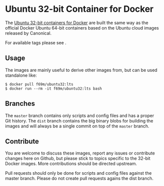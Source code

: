 
# Ubuntu 32-bit Container for Docker

The [Ubuntu 32-bit containers for Docker](https://github.com/f69m/docker-ubuntu32)
are built the same way as the official Docker Ubuntu 64-bit containers
based on the Ubuntu cloud images released by Canonical.

For available tags please see .

## Usage

The images are mainly useful to derive other images from, but can be
used standalone like:

```
$ docker pull f69m/ubuntu32:lts
$ docker run --rm -it f69m/ubuntu32:lts bash
```

## Branches

The `master` branch contains only scripts and config files and has a
proper Git history. The `dist` branch contains the big binary blobs
for building the images and will always be a single commit on top of
the `master` branch.

## Contribute

You are welcome to discuss these images, report any issues or
contribute changes here on Github, but please stick to topics specific
to the 32-bit Docker images. More contributions should be directed
upstream.

Pull requests should only be done for scripts and config files against
the master branch. Please do not create pull requests agains the dist
branch.

